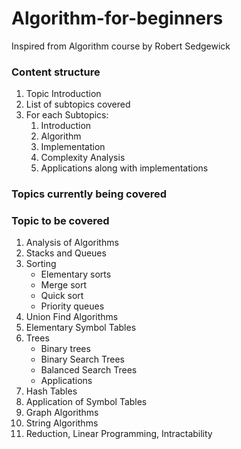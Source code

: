 # Algorithm-for-beginners
Inspired from Algorithm course by Robert Sedgewick

### Content structure
1. Topic Introduction
2. List of subtopics covered
3. For each Subtopics:
	1. Introduction
	2. Algorithm
	3. Implementation
	4. Complexity Analysis
	5. Applications along with implementations
	
### Topics currently being covered


### Topic to be covered
1. Analysis of Algorithms
2. Stacks and Queues
3. Sorting
	* Elementary sorts
	* Merge sort
	* Quick sort
	* Priority queues
4. Union Find Algorithms
5. Elementary Symbol Tables
6. Trees
	* Binary trees
	* Binary Search Trees
	* Balanced Search Trees
	* Applications
7. Hash Tables
8. Application of Symbol Tables
9. Graph Algorithms
9. String Algorithms
10. Reduction, Linear Programming, Intractability
	
	
